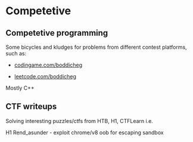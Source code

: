 Competetive
===============

Competetive programming
----------

Some bicycles and kludges for problems from different contest platforms, such as:

- [codingame.com/boddicheg](https://www.codingame.com/profile/e1b7820e6d06df13cccac1ed35e7edef5085101)

- [leetcode.com/boddicheg](https://leetcode.com/boddicheg/)

Mostly C++


CTF writeups
------------
Solving interesting puzzles/ctfs from HTB, H1, CTFLearn i.e.

H1 Rend_asunder - exploit chrome/v8 oob for escaping sandbox
